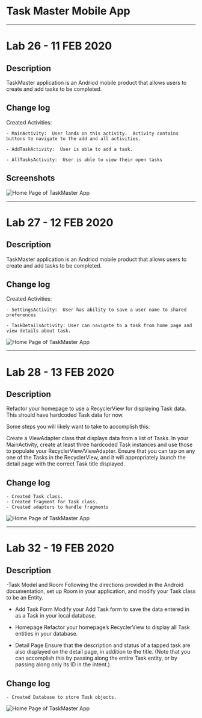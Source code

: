 # Task Master Mobile App
---
# Lab 26 - 11 FEB 2020

## Description
TaskMaster application is an Andriod mobile product that allows users to create and add tasks to be completed.

## Change log
Created Activities:

    - MainActivity:  User lands on this activity.  Activity contains buttons to navigate to the add and all activities.  
    
    - AddTaskActivity:  User is able to add a task.  
    
    - AllTasksActivity:  User is able to view their open tasks

## Screenshots
![Home Page of TaskMaster App](https://github.com/micahThor/taskmaster/blob/master/screenshots/Home%20page%20lab%2026.png)

---

# Lab 27 - 12 FEB 2020

## Description
TaskMaster application is an Andriod mobile product that allows users to create and add tasks to be completed.

## Change log
Created Activities:

    - SettingsActivity:  User has ability to save a user name to shared preferences
    
    - TaskDetailsActivity: User can navigate to a task from home page and view details about task.

![Home Page of TaskMaster App](https://github.com/micahThor/taskmaster/blob/master/screenshots/Home%20page%20lab%2027.png)


---

# Lab 28 - 13 FEB 2020

## Description
Refactor your homepage to use a RecyclerView for displaying Task data. This should have hardcoded Task data for now.

Some steps you will likely want to take to accomplish this:

Create a ViewAdapter class that displays data from a list of Tasks.
In your MainActivity, create at least three hardcoded Task instances and use those to populate your RecyclerView/ViewAdapter.
Ensure that you can tap on any one of the Tasks in the RecyclerView, and it will appropriately launch the detail page with the correct Task title displayed.

## Change log
    - Created Task class.
    - Created fragment for Task class.
    - Created adapters to handle fragments

![Home Page of TaskMaster App](https://github.com/micahThor/taskmaster/blob/master/screenshots/Home%20page%20lab%2028.png)


---

# Lab 32 - 19 FEB 2020

## Description
-Task Model and Room 
        Following the directions provided in the Android documentation, set up Room in your application, and modify your Task class to be an Entity.  

- Add Task Form 
        Modify your Add Task form to save the data entered in as a Task in your local database.  

- Homepage
        Refactor your homepage’s RecyclerView to display all Task entities in your database.  

- Detail Page
        Ensure that the description and status of a tapped task are also displayed on the detail page, in addition to the title. (Note that you can accomplish this by passing along the entire Task entity, or by passing along only its ID in the intent.)

## Change log
    - Created Database to store Task objects.

![Home Page of TaskMaster App](https://github.com/micahThor/taskmaster/blob/master/screenshots/Home%20page%20lab%2032.png)


